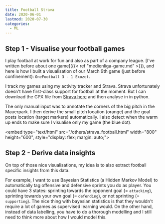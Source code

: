 ```yaml
---
title: Football Strava
date: 2020-06-01
lastmod: 2020-07-30
categories:
  - ML
---
```


## Step 1 - Visualise your football games

I play football at work for fun and also as part of a company league.
[I've written before about one game]({{< ref "medienliga-game.md" >}}), and here is how I built a visualisation of our
March 9th game (just before confinement): `OneFootball 3 - 1 Exozet`.

I track my games using my activity tracker and Strava.
Strava unfortunately doesn't have first-class support for football at the moment.
But I can download the GPX file from [Strava here](https://www.strava.com/activities/3169231179)
and then analyse in in python.

The only manual input was to annotate the corners of the big pitch in the Mauerpark.
I then derive the small pitch location (orange) and the goal posts location (target markers) automatically.
I also detect when the warm up ends to make sure I visualise only my game (the blue dot).

<embed type="text/html" src="/others/strava_football.html" width="800" height="600", style="display: flex; margin: auto;">

## Step 2 - Derive data insights

On top of those nice visualisations, my idea is to also extract football specific insights from this data.

For example, I want to use Bayesian Statistics (a Hidden Markov Model) to automatically tag
offensive and defensive sprints you do as player. You could have 3 states: sprinting towards
the opponent goal (= `attacking`), sprinting towards your own goal (= `defending`), or not sprinting (= `supporting`).
The nice thing with bayesian statistics is that they wouldn't require a lot of games as supervised learning would.
On the other hand, instead of data labelling, you have to do a thorough modelling
and I still need to think more about how I would model this.
